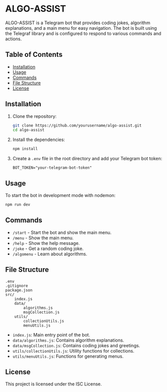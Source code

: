 # ALGO-ASSIST

ALGO-ASSIST is a Telegram bot that provides coding jokes, algorithm explanations, and a main menu for easy navigation. The bot is built using the Telegraf library and is configured to respond to various commands and actions.

## Table of Contents

-   [Installation](#installation)
-   [Usage](#usage)
-   [Commands](#commands)
-   [File Structure](#file-structure)
-   [License](#license)

## Installation

1. Clone the repository:

    ```sh
    git clone https://github.com/yourusername/algo-assist.git
    cd algo-assist
    ```

2. Install the dependencies:

    ```sh
    npm install
    ```

3. Create a `.env` file in the root directory and add your Telegram bot token:
    ```env
    BOT_TOKEN="your-telegram-bot-token"
    ```

## Usage

To start the bot in development mode with nodemon:

```sh
npm run dev
```

## Commands

-   `/start` - Start the bot and show the main menu.
-   `/menu` - Show the main menu.
-   `/help` - Show the help message.
-   `/joke` - Get a random coding joke.
-   `/algomenu` - Learn about algorithms.

## File Structure

```
.env
.gitignore
package.json
src/
    index.js
    data/
        algorithms.js
        msgCollection.js
    utils/
        collectionUtils.js
        menuUtils.js
```

-   `index.js`: Main entry point of the bot.
-   `data/algorithms.js`: Contains algorithm explanations.
-   `data/msgCollection.js`: Contains coding jokes and greetings.
-   `utils/collectionUtils.js`: Utility functions for collections.
-   `utils/menuUtils.js`: Functions for generating menus.

## License

This project is licensed under the ISC License.
